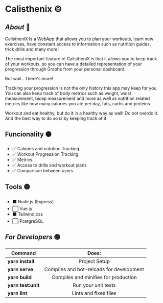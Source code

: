 # Calisthenix ©️

## _About_ 🔴

CalistheniX is a WebApp that allows you to plan your workouts, learn new exercises, have constant access to information such as nutrition guides, trick drills and many more!

The most important feature of CalistheniX is that it allows you to keep track of your workouts, so you can have a detailed representation of your progression through Graphs from your personal dashboard.

But wait.. There's more!

Tracking your progression is not the only history this app may keep for you. You can also keep track of body metrics such as weight, waist measurement, bicep measurement and more as well as nutrition related metrics like how many calories you ate per day, fats, carbs and proteins.

Workout and eat healthy, but do it in a healthy way as well! Do not overdo it. And the best way to do so is by keeping track of it.

## Funcionality 🟠

- ✅ Calories and nutrition Tracking
- ✅ Workout Progression Tracking
- ✅ Metrics
- ✅ Access to drills and workout plans
- ✅ Comparison between users

## Tools 🟡

- ⬛️ Node.js (Express)
- ⬜️ Vue.js
- ⬛️ Tailwind.css
- ⬜️ PostgreSQL

## _For Developers_ 🟢

| Command            |                  Does:                   |
| ------------------ | :--------------------------------------: |
| **yarn install**   |              Project Setup               |
| **yarn serve**     | Compiles and hot-reloads for development |
| **yarn build**     |   Compiles and minifies for production   |
| **yarn test:unit** |           Run your unit tests            |
| **yarn lint**      |          Lints and fixes files           |
